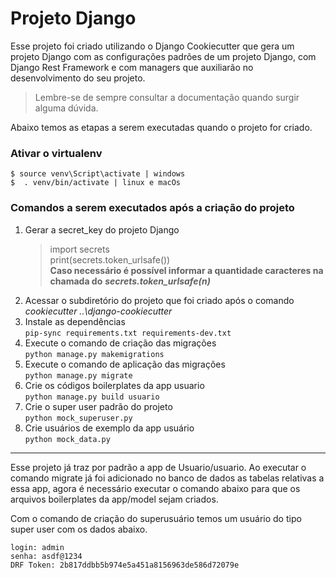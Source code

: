 # Projeto Django 

Esse projeto foi criado utilizando o Django Cookiecutter que gera um projeto Django com as configurações padrões de 
um projeto Django, com Django Rest Framework e com managers que auxiliarão no desenvolvimento do seu projeto. 

> Lembre-se de sempre consultar a documentação quando surgir alguma dúvida.

Abaixo temos as etapas a serem executadas quando o projeto for criado.

### Ativar o virtualenv

    $ source venv\Script\activate | windows
    $  . venv/bin/activate | linux e macOs

### Comandos a serem executados após a criação do projeto

1. Gerar a secret_key do projeto Django
   > import secrets  
   > print(secrets.token_urlsafe())   
   > **Caso necessário é possível informar a quantidade caracteres na chamada do** ***secrets.token_urlsafe(n)*** 
1. Acessar o subdiretório do projeto que foi criado após o comando *cookiecutter ..\django-cookiecutter* 
1. Instale as dependências  
    ```pip-sync requirements.txt requirements-dev.txt``` 
1. Execute o comando de criação das migrações  
    ```python manage.py makemigrations```
1. Execute o comando de aplicação das migrações    
    ```python manage.py migrate```
1. Crie os códigos boilerplates da app usuario  
    ```python manage.py build usuario```   
1. Crie o super user padrão do projeto  
    ```python mock_superuser.py```
1. Crie usuários de exemplo da app usuário  
    ```python mock_data.py```

-----

Esse projeto já traz por padrão a app de Usuario/usuario. Ao executar o comando migrate já foi adicionado no banco 
de dados as tabelas relativas a essa app, agora é necessário executar o comando abaixo para que os arquivos 
boilerplates da app/model sejam criados.

Com o comando de criação do superusuário temos um usuário do tipo super user com os dados abaixo.  

    login: admin  
    senha: asdf@1234  
    DRF Token: 2b817ddbb5b974e5a451a8156963de586d72079e
